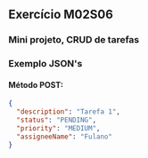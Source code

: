 ## Exercício M02S06
### Mini projeto, CRUD de tarefas

### Exemplo JSON's

#### Método POST:
```json
{
  "description": "Tarefa 1",
  "status": "PENDING",
  "priority": "MEDIUM",
  "assigneeName": "Fulano"
}
```


